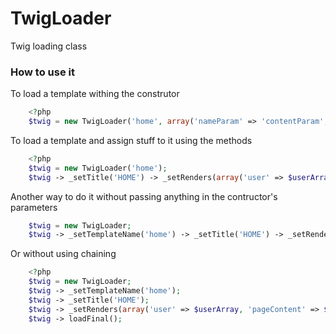 # TwigLoader
Twig loading class
### How to use it
To load a template withing the construtor
```php
    <?php
    $twig = new TwigLoader('home', array('nameParam' => 'contentParam', 'nameParam2' => 'contentParam2'), 'loadFinal');
```

To load a template and assign stuff to it using the methods
```php
    <?php
    $twig = new TwigLoader('home');
    $twig -> _setTitle('HOME') -> _setRenders(array('user' => $userArray, 'pageContent' => $content)) -> loadFinal();
```

Another way to do it without passing anything in the contructor's parameters
```php
    $twig = new TwigLoader;
    $twig -> _setTemplateName('home') -> _setTitle('HOME') -> _setRenders(array('user' => $userArray, 'pageContent' => $content)) -> loadFinal();
```

Or without using chaining
```php
    <?php
    $twig = new TwigLoader;
    $twig -> _setTemplateName('home');
    $twig -> _setTitle('HOME');
    $twig -> _setRenders(array('user' => $userArray, 'pageContent' => $content));
    $twig -> loadFinal();
```
